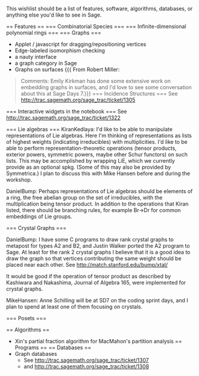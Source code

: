 This wishlist should be a list of features, software, algorithms, databases, or anything else you'd like to see in Sage.

== Features ==
=== Combinatorial Species ===
=== Infinite-dimensional polynomial rings ===
=== Graphs ===
 * Applet / javascript for dragging/repositioning vertices
 * Edge-labeled isomorphism checking
 * a nauty interface
 * a graph category in Sage
 * Graphs on surfaces
{{{
From Robert Miller:
> Comments: Emily Kirkman has done some extensive work on embedding
> graphs in surfaces, and I'd love to see some conversation about this
> at Sage Days 7.}}}
=== Incidence Structures ===
See http://trac.sagemath.org/sage_trac/ticket/1305 

=== Interactive widgets in the notebook ===
See http://trac.sagemath.org/sage_trac/ticket/1322

=== Lie algebras ===
KiranKedlaya: I'd like to be able to manipulate representations of Lie algebras. Here I'm thinking of representations as lists of highest weights (indicating irreducibles) with multiplicities. I'd like to be able to perform representation-theoretic operations (tensor products, exterior powers, symmetric powers, maybe other Schur functors) on such lists. This may be accomplished by wrapping LiE, which we currently provide as an optional spkg. (Some of this may also be provided by Symmetrica.) I plan to discuss this with Mike Hansen before and during the workshop.

DanielBump: Perhaps representations of Lie algebras should be elements of a ring, the free abelian group on the set of irreducibles, with the multiplication being tensor product. In addition to the operations that Kiran listed, there should be branching rules, for example Br->Dr for common embeddings of Lie groups.

=== Crystal Graphs ===

DanielBump: I have some C programs to draw rank crystal graphs to metapost for types A2 and B2, and Justin Walker ported the A2 program to Sage. At least for the rank 2 crystal graphs I believe that it is a good idea to draw the graph so that vertices contributing the same weight should be placed near each other. See http://match.stanford.edu/bump/xtal/

It would be good if the operation of tensor product as described by Kashiwara and Nakashima, Journal of Algebra 165, were implemented for crystal graphs.

MikeHansen: Anne Schilling will be at SD7 on the coding sprint days, and I plan to spend at least one of them focusing on crystals.

=== Posets ===

== Algorithms ==
 * Xin's partial fraction algorithm for MacMahon's partition analysis
== Programs ==
== Databases ==
 * Graph databases
   * See http://trac.sagemath.org/sage_trac/ticket/1307
   * and http://trac.sagemath.org/sage_trac/ticket/1308
